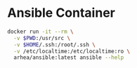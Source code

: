# Ansible Container

```bash
docker run -it --rm \
  -v $PWD:/usr/src \
  -v $HOME/.ssh:/root/.ssh \
  -v /etc/localtime:/etc/localtime:ro \
  arhea/ansible:latest ansible --help
```
